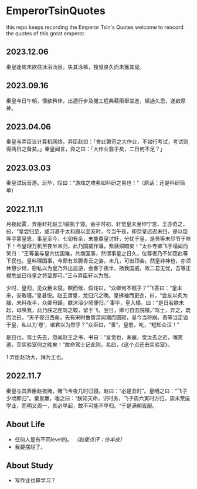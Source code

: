 # EmperorTsinQuotes
this repo keeps recording the Emperor Tsin's Quotes
welcome to reocord the quotes of this great emperor. 

## 2023.12.06
秦皇逢周末欲往沐浴汤泉，失其泳裤，搜覓良久而未獲其覓。

## 2023.09.16
秦皇今日午朝，懷欲矜休，出適行步及閱工程典藉兩舉並進，經過久思，遂啟原神。

## 2023.04.06
秦皇与弄臣议计算机网络，弄臣赵曰：「舍此繁苛之大作业，不如行考试，考试则得两日之备矣。」秦皇闻言，异之曰：「大作业翕乎矣，二日何不足？」

## 2023.03.03
秦皇试玩音游。玩毕，叹曰：“游戏之难弗如科研之易也！”（原话：还是科研简单）

## 2022.11.11
月夜起雾，弄臣轩托赵王1装机于寝。会子时初，轩觉皇未至坤宁宫，王亦奇之，曰，“皇尝归至，或习甚于太和殿以至亥时，今当午夜，却奈皇迟迟未归，是以臣等寻蒙皇恩，事皇至今，七旬有余，未能尊皇讨奸，分忧于皇，是吾等未尽节于陛下！今皇理万机至夜半未归，此乃国威作薄，紫薇殒暗矣！”太仆寺卿飞于塌闻而笑曰：“王等虽与皇共忧国难，共商国事，然谓事皇之日久，位尊者乃不如窃此等下民也。皇料理国事，今颇有龙腾青云之姿，未几，可出顶会。然皇非神也，亦须休憩少倾，窃私以为皇乃外出巡游，会客于夜半，扬我国威，故二君无忧，吾等正襟危坐已待皇之将至即可。”王与弄臣轩以为然。


少时，皇归，见众臣未寝，瞑而候，假诧曰，“众卿何不眠乎？”飞答曰：“皇未来，安敢寝。”皇甚悦。赵王谓皇，龙归穴之晚。皇拂袖而更衣，曰，“会友以炙为膳，未料夜半，众卿毋躁，朕沐浴少顷便归。”
事毕，皇入榻，曰：“是日若朕未起，毋唤我，此乃朕之座驾之鞍，留于飞，翌日，卿可自去院楼。”驾士，异之，既而泣曰，“天子夜归西矣，先有宋时鲁智深闻潮而圆寂，皇今当将崩。吾等当定谥于皇，私以为‘卷’，诸君以为然乎？”众臣曰，“善”。皇怒，叱，“短知众汉！”


是日也，驾士先去，忽闻赵王之书，书曰：“皇觉也，未崩，觉汝去之迟，嗤笑道，至实验室何之晚矣！”故命驾士记此则，名曰，《这个点还去实验室》。

1:弄臣赵功大，拜为王也。

## 2022.11.7
秦皇与其弄臣赵夜赌，赌飞今夜几时归寝。赵曰：“必是丑时”。皇哂之曰：“飞子少顷即归”。秦皇赢，嗤之曰：“朕知天命，识时务，飞子周六寅时方归，周末荒废学业，而明又周一，其必早起，故不可能不早归。“于是满朝皆服。
## About Life
- 任何人是有不同level的。
*（赵佬点评：仿羊皮）*
- 我要摆烂了。
## About Study
- 写作业也算学习？
